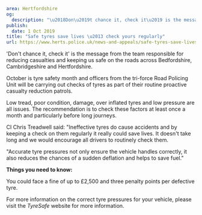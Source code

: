 ```yaml
area: Hertfordshire
og:
  description: "\u2018Don\u2019t chance it, check it\u2019 is the message from the team responsible for reducing casualties and keeping us safe on the roads across Bedfordshire, Cambridgeshire and Hertfordshire."
publish:
  date: 1 Oct 2019
title: "Safe tyres save lives \u2013 check yours regularly"
url: https://www.herts.police.uk/news-and-appeals/safe-tyres-save-lives-check-yours-regularly-0837
```

'Don't chance it, check it' is the message from the team responsible for reducing casualties and keeping us safe on the roads across Bedfordshire, Cambridgeshire and Hertfordshire.

October is tyre safety month and officers from the tri-force Road Policing Unit will be carrying out checks of tyres as part of their routine proactive casualty reduction patrols.

Low tread, poor condition, damage, over inflated tyres and low pressure are all issues. The recommendation is to check these factors at least once a month and particularly before long journeys.

CI Chris Treadwell said: "Ineffective tyres do cause accidents and by keeping a check on them regularly it really could save lives. It doesn't take long and we would encourage all drivers to routinely check them.

"Accurate tyre pressures not only ensure the vehicle handles correctly, it also reduces the chances of a sudden deflation and helps to save fuel."

**Things you need to know:**

You could face a fine of up to £2,500 and three penalty points per defective tyre.

For more information on the correct tyre pressures for your vehicle, please visit the _TyreSafe_ website for more information.
